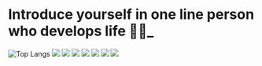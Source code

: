# Introduce yourself in one line     person who develops life 🚴‍♀️_ 
 
![Top Langs](https://github-readme-stats.vercel.app/api/top-langs/?username=tlsthdus0408&layout=compact&theme=tokyonight)
<img src="https://img.shields.io/badge/html5-red?style=flat&logo=html&logoColor=E34F26"/> 
<img src="https://img.shields.io/badge/css3-blue?style=flat&logo=css3l&logoColor=1572B6"/>
<img src="https://img.shields.io/badge/django-brightgre?style=flat&logo=djange3l&logoColor=092E20"/>
<img src="https://img.shields.io/badge/opencv-yellowgreen?style=flat&logo=opecv&logoColor=5C3EE8"/>
<img src="https://img.shields.io/badge/scikitlearn-orange?style=flat&logo=scikitlearn&logoColor=F7931E"/>
<img src="https://img.shields.io/badge/TensorFlow-orange?style=flat&logo=TensorFlow&logoColor=FF6F00"/>
<img src="https://img.shields.io/badge/Keras-red?style=flat&logo=Keras&logoColor=D00000"/>
